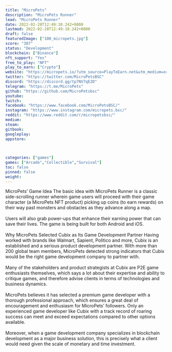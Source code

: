 ```yaml
---
title: "MicroPets"
description: "MicroPets Runner"
lead: "MicroPets Runner"
date: 2022-02-28T12:49:10.242+0800
lastmod: 2022-02-28T12:49:10.242+0800
draft: false
featuredImage: ["100_micropets.jpg"]
score: "387"
status: "Development"
blockchain: ["Binance"]
nft_support: "Yes"
free_to_play: "NFT"
play_to_earn: ["Crypto"]
website: "https://micropets.io/?utm_source=PlayToEarn.net&utm_medium=organic&utm_campaign=gamepage"
twitter: "https://twitter.com/MicroPetsBSC"
discord: "https://discord.gg/tp7NV7qE2D"
telegram: "https://t.me/MicroPets"
github: "https://github.com/MicroPetsbsc"
youtube: 
twitch: 
facebook: "https://www.facebook.com/MicroPetsBSC/"
instagram: "https://www.instagram.com/micropets.bsc/"
reddit: "https://www.reddit.com/r/micropetsbsc/"
medium: 
steam: 
gitbook: 
googleplay: 
appstore: 

  
    
categories: ["games"]
games: ["Arcade","Collectible","Survival"]
toc: false
pinned: false
weight: 
---
```

MicroPets’ Game Idea The basic idea with MicroPets Runner is a classic side-scrolling runner wherein game users will proceed with their game character (a MicroPets NFT product) picking up coins (to earn rewards) on their way past monsters and obstacles as they advance along a map.<br> <br> Users will also grab power-ups that enhance their earning power that can save their lives. The game is being built for both Android and iOS.<br> <br> Why MicroPets Selected Cubix as Its Game Development Partner Having worked with brands like Walmart, Sapient, Politico and more, Cubix is an established and a serious product development partner. With more than 200 global team members, MicroPets detected strong indicators that Cubix would be the right game development company to partner with.<br> <br> Many of the stakeholders and product strategists at Cubix are P2E game enthusiasts themselves, which says a lot about their expertise and ability to critique games, and therefore advise clients in terms of technologies and business dynamics.<br> <br> MicroPets believes it has selected a premium game developer with a thorough professional approach, which ensures a great deal of encouragement and enthusiasm for MicroPets’ followers. Only an experienced game developer like Cubix with a track record of roaring success can meet and exceed expectations compared to other options available.<br> <br> Moreover, when a game development company specializes in blockchain development as a major business solution, this is precisely what a client would need given the scale of monetary and time investment.